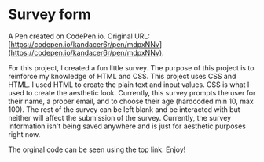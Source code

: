 # Survey form

A Pen created on CodePen.io. Original URL: [https://codepen.io/kandacer6r/pen/mdpxNNv](https://codepen.io/kandacer6r/pen/mdpxNNv).

For this project, I created a fun little survey. The purpose of this project is to reinforce my knowledge of HTML and CSS. This project uses CSS and HTML. I used HTML to create the plain text and input values. CSS is what I used to create the aesthetic look. Currently, this survey prompts the user for their name, a proper email, and to choose their age (hardcoded min 10, max 100). The rest of the survey can be left blank and be interacted with but neither will affect the submission of the survey. Currently, the survey information isn't being saved anywhere and is just for aesthetic purposes right now. 

The orginal code can be seen using the top link. Enjoy!

